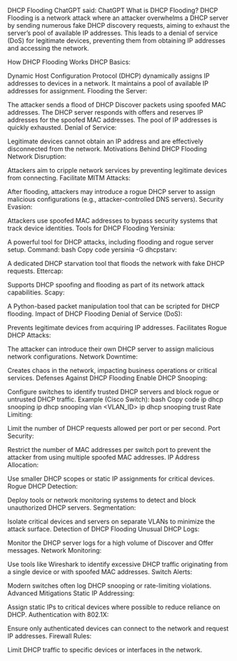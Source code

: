 DHCP Flooding
ChatGPT said:
ChatGPT
What is DHCP Flooding?
DHCP Flooding is a network attack where an attacker overwhelms a DHCP server by sending numerous fake DHCP discovery requests, aiming to exhaust the server’s pool of available IP addresses. This leads to a denial of service (DoS) for legitimate devices, preventing them from obtaining IP addresses and accessing the network.

How DHCP Flooding Works
DHCP Basics:

Dynamic Host Configuration Protocol (DHCP) dynamically assigns IP addresses to devices in a network.
It maintains a pool of available IP addresses for assignment.
Flooding the Server:

The attacker sends a flood of DHCP Discover packets using spoofed MAC addresses.
The DHCP server responds with offers and reserves IP addresses for the spoofed MAC addresses.
The pool of IP addresses is quickly exhausted.
Denial of Service:

Legitimate devices cannot obtain an IP address and are effectively disconnected from the network.
Motivations Behind DHCP Flooding
Network Disruption:

Attackers aim to cripple network services by preventing legitimate devices from connecting.
Facilitate MITM Attacks:

After flooding, attackers may introduce a rogue DHCP server to assign malicious configurations (e.g., attacker-controlled DNS servers).
Security Evasion:

Attackers use spoofed MAC addresses to bypass security systems that track device identities.
Tools for DHCP Flooding
Yersinia:

A powerful tool for DHCP attacks, including flooding and rogue server setup.
Command:
bash
Copy code
yersinia -G
dhcpstarv:

A dedicated DHCP starvation tool that floods the network with fake DHCP requests.
Ettercap:

Supports DHCP spoofing and flooding as part of its network attack capabilities.
Scapy:

A Python-based packet manipulation tool that can be scripted for DHCP flooding.
Impact of DHCP Flooding
Denial of Service (DoS):

Prevents legitimate devices from acquiring IP addresses.
Facilitates Rogue DHCP Attacks:

The attacker can introduce their own DHCP server to assign malicious network configurations.
Network Downtime:

Creates chaos in the network, impacting business operations or critical services.
Defenses Against DHCP Flooding
Enable DHCP Snooping:

Configure switches to identify trusted DHCP servers and block rogue or untrusted DHCP traffic.
Example (Cisco Switch):
bash
Copy code
ip dhcp snooping
ip dhcp snooping vlan <VLAN_ID>
ip dhcp snooping trust
Rate Limiting:

Limit the number of DHCP requests allowed per port or per second.
Port Security:

Restrict the number of MAC addresses per switch port to prevent the attacker from using multiple spoofed MAC addresses.
IP Address Allocation:

Use smaller DHCP scopes or static IP assignments for critical devices.
Rogue DHCP Detection:

Deploy tools or network monitoring systems to detect and block unauthorized DHCP servers.
Segmentation:

Isolate critical devices and servers on separate VLANs to minimize the attack surface.
Detection of DHCP Flooding
Unusual DHCP Logs:

Monitor the DHCP server logs for a high volume of Discover and Offer messages.
Network Monitoring:

Use tools like Wireshark to identify excessive DHCP traffic originating from a single device or with spoofed MAC addresses.
Switch Alerts:

Modern switches often log DHCP snooping or rate-limiting violations.
Advanced Mitigations
Static IP Addressing:

Assign static IPs to critical devices where possible to reduce reliance on DHCP.
Authentication with 802.1X:

Ensure only authenticated devices can connect to the network and request IP addresses.
Firewall Rules:

Limit DHCP traffic to specific devices or interfaces in the network.